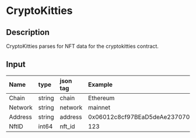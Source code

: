 # CryptoKitties

## Description

CryptoKitties parses for NFT data for the cryptokitties contract.

## Input

| **Name** | **type** | **json tag** | **Example**                                |
|:---------|:---------|:-------------|:-------------------------------------------|
| Chain    | string   | chain        | Ethereum                                   |
| Network  | string   | network      | mainnet                                    |
| Address  | string   | address      | 0x06012c8cf97BEaD5deAe237070F9587f8E7A266d |
| NftID    | int64    | nft_id       | 123                                        |
